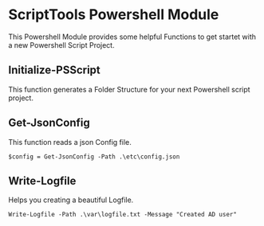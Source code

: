 # ScriptTools Powershell Module
This Powershell Module provides some helpful Functions to get startet with a new Powershell Script Project. 

## Initialize-PSScript
This function generates a Folder Structure for your next Powershell script project.

## Get-JsonConfig
This function reads a json Config file.
```
$config = Get-JsonConfig -Path .\etc\config.json
```
## Write-Logfile
Helps you creating a beautiful Logfile.
```
Write-Logfile -Path .\var\logfile.txt -Message "Created AD user"
```